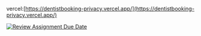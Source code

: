 vercel:[https://dentistbooking-privacy.vercel.app/](https://dentistbooking-privacy.vercel.app/)


[![Review Assignment Due Date](https://classroom.github.com/assets/deadline-readme-button-24ddc0f5d75046c5622901739e7c5dd533143b0c8e959d652212380cedb1ea36.svg)](https://classroom.github.com/a/OFxUFd-r)
